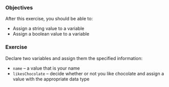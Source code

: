 <!--{ ids:[], language:'JavaScript', type:'workshop', order: 9, name:'Variables II', description:'Assign values to a variable.' }-->

### Objectives

After this exercise, you should be able to:

- Assign a string value to a variable
- Assign a boolean value to a variable

### Exercise

Declare two variables and assign them the specified information:

- `name` – a value that is your name
- `likesChocolate` – decide whether or not you like chocolate and assign a value with the appropriate data type
